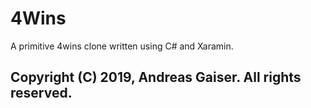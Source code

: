 # 4Wins
A primitive 4wins clone written using C# and Xaramin.
## Copyright (C) 2019, Andreas Gaiser. All rights reserved.